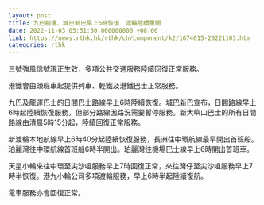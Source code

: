 ```yaml
---
layout: post
title: 九巴龍運、城巴新巴早上6時恢復　渡輪陸續重開
date: 2022-11-03 05:51:50.000000000 +08:00
link: https://news.rthk.hk/rthk/ch/component/k2/1674015-20221103.htm
categories: rthk
---
```


三號強風信號現正生效，多項公共交通服務陸續回復正常服務。

港鐵會由頭班車起提供列車、輕鐵及港鐵巴士正常服務。

九巴及龍運巴士的日間巴士路線早上6時陸續恢復。城巴新巴宣布，日間路線早上6時起陸續恢復服務，但部分路線因路況需要暫停服務。新大嶼山巴士的所有日間路線由清晨5時15分起，陸續回復正常服務。

新渡輪本地航線早上6時40分起陸續恢復服務，長洲往中環航線最早開出首班船。珀麗灣往中環航線首班船6時半開出。珀麗灣往機場巴士線早上6時開出首班車。

天星小輪來往中環至尖沙咀服務早上7時回復正常，來往灣仔至尖沙咀服務早上7時半恢復。港九小輪公司多項渡輪服務，早上6時半起陸續復航。

電車服務亦會回復正常。
